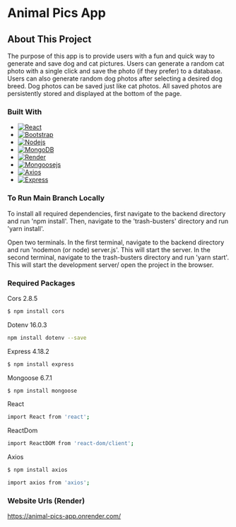 # Animal Pics App

## About This Project

The purpose of this app is to provide users with a fun and quick way to generate and save dog and cat pictures. Users can generate a random cat photo with a single click and save the photo (if they prefer) to a database. Users can also generate random dog photos after selecting a desired dog breed. Dog photos can be saved just like cat photos. All saved photos are persistently stored and displayed at the bottom of the page.

### Built With

* [![React][React.js]][React-url]
* [![Bootstrap][Bootstrap.com]][Bootstrap-url]
* [![Nodejs][Nodejs.org]][Nodejs-url]
* [![MongoDB][Mongodb.com]][Mongodb-url]
* [![Render][Render.com]][Render-url]
* [![Mongoosejs][Mongoosejs.com]][Mongoosejs-url]
* [![Axios][Axios-http.com]][Axios-url]
* [![Express][Expressjs.com]][Express-url]

### To Run Main Branch Locally

To install all required dependencies, first navigate to the backend directory and run 'npm install'. Then, navigate to the 'trash-busters'
directory and run 'yarn install'.

Open two terminals. In the first terminal, navigate to the backend directory and run 'nodemon (or node) server.js'. This will start the server.
In the second terminal, navigate to the trash-busters directory and run 'yarn start'. This will start the development server/ open the project
in the browser.

### Required Packages

Cors 2.8.5
  ```sh
  $ npm install cors
  ```
  
Dotenv 16.0.3
  ```sh
  npm install dotenv --save
  ```
  
Express 4.18.2
  ```sh
  $ npm install express
  ```
  
Mongoose 6.7.1
  ```sh
  $ npm install mongoose
  ```
  
React
  ```sh
  import React from 'react';
  ```
  
ReactDom
  ```sh
  import ReactDOM from 'react-dom/client';
  ```
  
Axios
  ```sh
  $ npm install axios
  
  import axios from 'axios';
  ```



### Website Urls (Render)

https://animal-pics-app.onrender.com/







[React.js]: https://img.shields.io/badge/React-20232A?style=for-the-badge&logo=react&logoColor=61DAFB
[React-url]: https://reactjs.org/
[Bootstrap.com]: https://img.shields.io/badge/Bootstrap-563D7C?style=for-the-badge&logo=bootstrap&logoColor=white
[Bootstrap-url]: https://getbootstrap.com
[Nodejs.org]: https://img.shields.io/badge/Nodejs-20232A?style=for-the-badge&logo=node.js&logoColor=339933
[Nodejs-url]: https://nodejs.org/
[Mongodb.com]: https://img.shields.io/badge/MongoDB-4A4A55?style=for-the-badge&logo=MongoDB&logoColor=47A248
[Mongodb-url]: https://mongodb.com
[Render.com]: https://img.shields.io/badge/Render-FF2D20?style=for-the-badge&logo=Render&logoColor=46E3B7
[Render-url]: https://render.com
[Mongoosejs.com]: https://img.shields.io/badge/Mongoosejs-0769AD?style=for-the-badge&logo=&logoColor=46E3B7
[Mongoosejs-url]: https://mongoosejs.com
[Axios-http.com]: https://img.shields.io/badge/Axios-000000?style=for-the-badge&logo=Axios&logoColor=5A29E4
[Axios-url]: https://axios-http.com
[Expressjs.com]: https://img.shields.io/badge/Express-DD0031?style=for-the-badge&logo=Express&logoColor=000000
[Express-url]: https://expressjs.com

